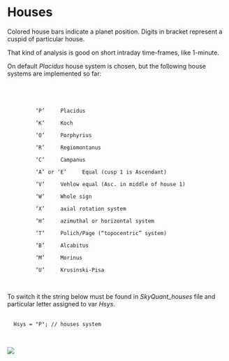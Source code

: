 # Houses #

Colored house bars indicate a planet position. Digits in bracket represent a cuspid of particular house.

That kind of analysis is good on short intraday time-frames, like 1-minute.
<br>

On default <i>Placidus</i> house system is chosen, but the following house systems are implemented so far:<br>
<pre><code><br>
<br>
         ‘P’     Placidus<br>
         ‘K’     Koch<br>
         ‘O’     Porphyrius<br>
         ‘R’     Regiomontanus<br>
         ‘C’     Campanus<br>
         ‘A’ or ‘E’     Equal (cusp 1 is Ascendant)<br>
         ‘V’     Vehlow equal (Asc. in middle of house 1)<br>
         ‘W’     Whole sign <br>
         ‘X’     axial rotation system<br>
         ‘H’     azimuthal or horizontal system<br>
         ‘T’     Polich/Page (“topocentric” system)<br>
         ‘B’     Alcabitus<br>
         ‘M’     Morinus<br>
         ‘U’     Krusinski-Pisa<br>
</code></pre>
<br>
To switch it the string below must be found in <i>SkyQuant_houses</i> file and particular letter assigned to var <i>Hsys</i>.<br>
<br>
<pre><code>  Hsys = "P"; // houses system<br>
</code></pre>
<br>
<img src='https://lh3.googleusercontent.com/-UukR4s8Zx9I/T1Jf-0yxYrI/AAAAAAAAAB4/acflVfPFrlg/s1229/h1.png' />